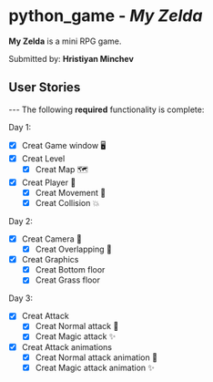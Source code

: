 # python_game - *My Zelda*

**My Zelda** is a mini RPG game.

Submitted by: **Hristiyan Minchev**

## User Stories

--- The following **required** functionality is complete:
 
Day 1:
* [x] Creat Game window  🖥 
* [x] Creat Level	
	* [x] Creat Map 🗺️
* [x] Creat Player 🦸‍
	* [x] Creat Movement 🚶
	* [x] Creat Collision 💥

Day 2:
* [x] Creat Camera 📸
	* [x] Creat Overlapping 🚶
* [x] Creat Graphics 
	* [x] Creat Bottom floor 
	* [x] Creat Grass floor 
 
Day 3:
* [x] Creat Attack
	* [x] Creat Normal attack 🔪
	* [x] Creat Magic attack ✨
* [x] Creat Attack animations
	* [x] Creat Normal attack animation 🔪
	* [x] Creat Magic attack animation ✨
